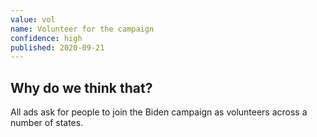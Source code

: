 ```yaml
---
value: vol
name: Volunteer for the campaign
confidence: high
published: 2020-09-21
---
```


## Why do we think that?

All ads ask for people to join the Biden campaign as volunteers across a number of states.
